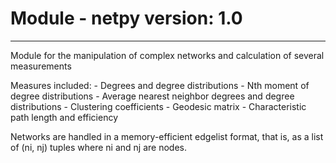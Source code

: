 # Module - netpy      version: 1.0
--------------------------------

Module for the manipulation of complex networks and calculation of several
measurements

Measures included:
    - Degrees and degree distributions
    - Nth moment of degree distributions
    - Average nearest neighbor degrees and degree distributions
    - Clustering coefficients
    - Geodesic matrix
    - Characteristic path length and efficiency

Networks are handled in a memory-efficient edgelist format, that is, as a list
of (ni, nj) tuples where ni and nj are nodes.
